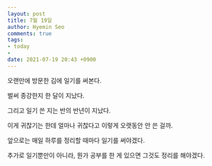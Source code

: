 ```yaml
---
layout: post
title: 7월 19일
author: Hyemin Seo
comments: true
tags:
- today
- 
date: 2021-07-19 20:43 +0900
---
```

오랜만에 방문한 김에 일기를 써본다.

벌써 종강한지 한 달이 지났다.

그리고 일기 쓴 지는 반의 반년이 지났다.

이게 귀찮기는 한데 얼마나 귀찮다고 이렇게 오랫동안 안 쓴 걸까.

앞으로는 매일 하루를 정리할 때마다 일기를 써야겠다.

추가로 일기뿐만이 아니라, 뭔가 공부를 한 게 있으면 그것도 정리를 해야겠다.



